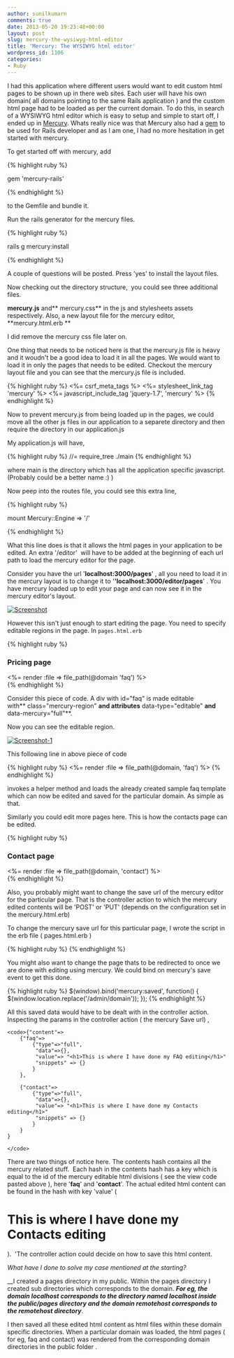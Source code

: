 ```yaml
---
author: sunilkumarn
comments: true
date: 2013-05-20 19:23:48+00:00
layout: post
slug: mercury-the-wysiwyg-html-editor
title: 'Mercury: The WYSIWYG html editor'
wordpress_id: 1106
categories:
- Ruby
---
```


I had this application where different users would want to edit custom html pages to be shown up in there web sites. Each user will have his own domain( all domains pointing to the same Rails application ) and the custom html page had to be loaded as per the current domain. To do this, in search of a WYSIWYG html editor which is easy to setup and simple to start off, I ended up in [Mercury](http://jejacks0n.github.io/mercury/). Whats really nice was that Mercury also had a [gem](https://github.com/balupton/mercury-rails) to be used for Rails developer and as I am one, I had no more hesitation in get started with mercury.

To get started off with mercury, add

{% highlight ruby %}

gem 'mercury-rails'

{% endhighlight %}

to the Gemfile and bundle it.

Run the rails generator for the mercury files.

{% highlight ruby %}

rails g mercury:install

{% endhighlight %}

A couple of questions will be posted. Press 'yes' to install the layout files.

Now checking out the directory structure,  you could see three additional files.

**mercury.js** and** mercury.css** in the js and stylesheets assets respectively. Also, a new layout file for the mercury editor, **mercury.html.erb **

I did remove the mercury css file later on.

One thing that needs to be noticed here is that the mercury.js file is heavy and it woudn't be a good idea to load it in all the pages. We would want to load it in only the pages that needs to be edited. Checkout the mercury layout file and you can see that the mercury.js file is included.

{% highlight ruby %}
    <head>
        <meta name="viewport" content="width=device-width, maximum-scale=1.0, initial-scale=1.0">
        <%= csrf_meta_tags %>
        <title>Mercury Editor</title>
        <%= stylesheet_link_tag 'mercury' %>
        <%= javascript_include_tag 'jquery-1.7', 'mercury' %>
    </head>
{% endhighlight %}

Now to prevent mercury.js from being loaded up in the pages, we could move all the other js files in our application to a separete directory and then require the directory in our application.js

My application.js will have,

{% highlight ruby %}
//= require_tree ./main
{% endhighlight %}

where main is the directory which has all the application specific javascript. (Probably could be a better name :) )

Now peep into the routes file, you could see this extra line,

{% highlight ruby %}

mount Mercury::Engine => '/'

{% endhighlight %}

What this line does is that it allows the html pages in your application to be edited. An extra '/editor'  will have to be added at the beginning of each url path to load the mercury editor for the page.

Consider you have the url '**localhost:3000/pages**' , all you need to load it in the mercury layout is to change it to '**'localhost:3000/editor/pages**' . You have mercury loaded up to edit your page and can now see it in the mercury editor's layout.

[![Screenshot](http://sunilkumarn.files.wordpress.com/2013/05/screenshot.png?w=570)](http://sunilkumarn.files.wordpress.com/2013/05/screenshot.png)

However this isn't just enough to start editing the page. You need to specify editable regions in the page.
In `pages.html.erb `

{% highlight ruby %}
    <div class="control-group">
        <h3 class="section_header page-header">Pricing page</h3>
        <div id="faq" class="mercury-region" data-type="editable" data-mercury="full">
            <%= render :file => file_path(@domain 'faq') %>
        </div>
    </div>
{% endhighlight %}

Consider this piece of code. A div with id="faq" is made editable with** class="mercury-region" **and attributes** data-type="editable" **and** data-mercury="full"**.

Now you can see the editable region.

[![Screenshot-1](http://sunilkumarn.files.wordpress.com/2013/05/screenshot-1.png?w=570)](http://sunilkumarn.files.wordpress.com/2013/05/screenshot-1.png)

This following line in above piece of code

{% highlight ruby %}
<%= render :file => file_path(@domain, 'faq') %>
{% endhighlight %}

invokes a helper method and loads the already created sample faq template which can now be edited and saved for the particular domain. As simple as that.

Similarly you could edit more pages here. This is how the contacts page can be edited.

{% highlight ruby %}
    <div class="control-group">
        <h3 class="section_header page-header">Contact page</h3>
        <div id="contact" class="mercury-region" data-type="editable" data-mercury="full">
            <%= render :file => file_path(@domain, 'contact') %>
        </div>
    </div>
{% endhighlight %}

Also, you probably might want to change the save url of the mercury editor for the particular page. That is the controller action to which the mercury edited contents will be 'POST' or 'PUT' (depends on the configuration set in the mercury.html.erb)

To change the mercury save url for this particular page, I wrote the script in the erb file ( pages.html.erb )

{% highlight ruby %}
    <script>
        $(window).on('mercury:ready', function () {
            Mercury.saveUrl = "<%= pages_upload_admin_domain_path(@domain) %>";
        });
    </script>
{% endhighlight %}

You might also want to change the page thats to be redirected to once we are done with editing using mercury. We could bind on mercury's save event to get this done.

{% highlight ruby %}
    $(window).bind('mercury:saved', function() {
        $(window.location.replace('/admin/domain'));
    });
{% endhighlight %}

All this saved data would have to be dealt with in the controller action. Inspecting the params in the controller action ( the mercury Save url) ,

    
    <code>{"content"=>
        {"faq"=>
            {"type"=>"full",
             "data"=>{},
             "value"=> "<h1>This is where I have done my FAQ editing</h1>"
             "snippets" => {}
            }     
        },
    
        {"contact"=>
            {"type"=>"full",
             "data"=>{},
             "value"=> "<h1>This is where I have done my Contacts editing</h1>"
             "snippets" => {}
            }
        }
    }
    
    </code>


There are two things of notice here. The contents hash contains all the mercury related stuff.  Each hash in the contents hash has a key which is equal to the id of the mercury editable html divisions ( see the view code pasted above ), here '**faq**' and '**contact**'. The actual edited html content can be found in the hash with key 'value' ( **<h1>This is where I have done my Contacts editing</h1>**).  'The controller action could decide on how to save this html content.

_What have I done to solve my case mentioned at the starting?_

__I created a pages directory in my public. Within the pages directory I created sub directories which corresponds to the domain. _**For eg, the domain localhost corresponds to the directory named localhost inside the public/pages directory and the domain remotehost corresponds to the remotehost directory**_.

I then saved all these edited html content as html files within these domain specific directories. When a particular domain was loaded, the html pages ( for eg, faq and contact) was rendered from the corresponding domain directories in the public folder .
